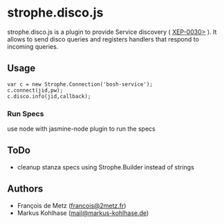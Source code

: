 # strophe.disco.js

strophe.disco.js is a plugin to provide Service discovery
( [XEP-0030>](http://xmpp.org/extensions/xep-0030.html) ).
It allows to send disco queries and registers handlers that respond to incoming queries.

## Usage

    var c = new Strophe.Connection('bosh-service');
    c.connect(jid,pw);
    c.disco.info(jid,callback);

### Run Specs

use node with jasmine-node plugin to run the specs

## ToDo

- cleanup stanza specs using Strophe.Builder instead of strings

## Authors

- François de Metz (francois@2metz.fr)
- Markus Kohlhase (mail@markus-kohlhase.de)
